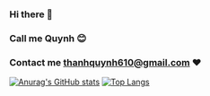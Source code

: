 ### Hi there 👋
### Call me Quynh 😊
### Contact me <thanhquynh610@gmail.com> ❤️
[![Anurag's GitHub stats](https://github-readme-stats.vercel.app/api?username=nguyenthanhquynh106&show_icons=true&theme=tokyonight)](https://github.com/anuraghazra/github-readme-stats)
[![Top Langs](https://github-readme-stats.vercel.app/api/top-langs/?username=nguyenthanhquynh106&show_icons=true&theme=tokyonight)](https://github.com/anuraghazra/github-readme-stats)
